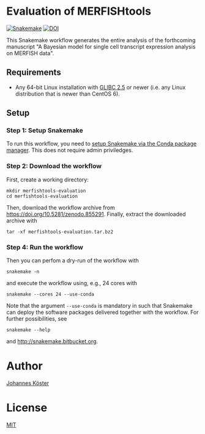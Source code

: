 # Evaluation of MERFISHtools

[![Snakemake](https://img.shields.io/badge/snakemake-≥3.10.1-brightgreen.svg)](http://snakemake.bitbucket.org)
[![DOI](https://zenodo.org/badge/DOI/10.5281/zenodo.855291.svg)](https://doi.org/10.5281/zenodo.855291)

This Snakemake workflow generates the entire analysis of the forthcoming manuscript
"A Bayesian model for single cell transcript expression analysis on MERFISH data".

## Requirements

* Any 64-bit Linux installation with [GLIBC 2.5](http://unix.stackexchange.com/a/120381) or newer (i.e. any Linux distribution that is newer than CentOS 6).

## Setup

### Step 1: Setup Snakemake

To run this workflow, you need to
[setup Snakemake via the Conda package manager](http://snakemake.readthedocs.io/en/latest/getting_started/installation.html#installation-via-conda).
This does not require admin priviledges.

### Step 2: Download the workflow

First, create a working directory:

    mkdir merfishtools-evaluation
    cd merfishtools-evaluation

Then, download the workflow archive from https://doi.org/10.5281/zenodo.855291.
Finally, extract the downloaded archive with

    tar -xf merfishtools-evaluation.tar.bz2

### Step 4: Run the workflow

Then you can perfom a dry-run of the workflow with

    snakemake -n

and execute the workflow using, e.g., 24 cores with

    snakemake --cores 24 --use-conda

Note that the argument `--use-conda` is mandatory in such that Snakemake
can deploy the software packages delivered together with the workflow.
For further possibilities, see

    snakemake --help

and http://snakemake.bitbucket.org.

# Author

[Johannes Köster](http://johanneskoester.bitbucket.org)

# License

[MIT](LICENSE.md)
